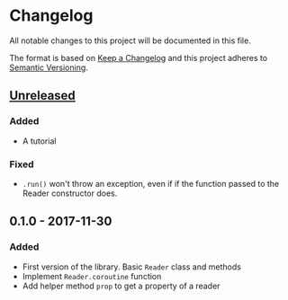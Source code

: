 # Changelog
All notable changes to this project will be documented in this file.

The format is based on [Keep a Changelog](http://keepachangelog.com/en/1.0.0/)
and this project adheres to [Semantic Versioning](http://semver.org/spec/v2.0.0.html).

## [Unreleased]

### Added

- A tutorial

### Fixed

- `.run()` won't throw an exception, even if if the function passed to
  the Reader constructor does.

## 0.1.0 - 2017-11-30

### Added

- First version of the library. Basic `Reader` class and methods
- Implement `Reader.coroutine` function
- Add helper method `prop` to get a property of a reader

[Unreleased]: https://github.com/davazp/async-reader/compare/v0.1.0...HEAD
